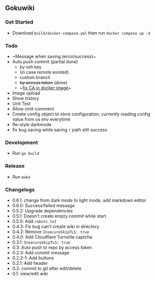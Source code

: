 ## Gokuwiki

### Get Started
- Download `build/docker-compose.yml` then run `docker compose up -d`

### Todo
- ~Message when saving (error/success)~
- Auto push commit (partial done)
  - by ssh key
  - (in case remote existed)
  - custom branch
  - ~~by access token~~ (done)
  - ~[fix CA in docker image](https://stackoverflow.com/questions/64462922/docker-multi-stage-build-go-image-x509-certificate-signed-by-unknown-authorit)~
- Image upload
- Show history
- Unit Test
- Allow omit comment
- Create config object to store configuration, currently reading config value from os env everytime
- Re-style darkmode
- fix bug saving while saving `/` path still success

### Development
- Run `go build`

### Release
- Run `make`

### Changelogs
- 0.6.1: change from dark mode to light mode, add markdown editor
- 0.6.0: Success/failed message
- 0.5.2: Upgrade dependencies
- 0.5.1: Doesn't create empty commit while start
- 0.5.0: Add `robots.txt`
- 0.4.3: Fix bug can't create wiki in directory
- 0.4.2: Remove `InsecureSkipTLS: true`
- 0.4.0: Add Cloudflare Turnstile captcha
- 0.3.1: `InsecureSkipTLS: true`
- 0.3: Auto push to repo by access token
- 0.2.3: Add commit message
- 0.2.2-1: Add buttons
- 0.2.1: Add header
- 0.2: commit to git after edit/delete
- 0.1: view/edit wiki

